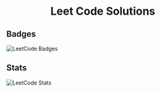<div align="center">
<h1> Leet Code Solutions </h1>
</div>



## Badges
![LeetCode Badges](https://leetcode-badge-showcase.vercel.app/api?username=Doshi_ojas&refresh=true)
<br/>
## Stats
![LeetCode Stats](https://leetcode.card.workers.dev/Doshi_ojas?theme=default&font=baloo&extension=null)
